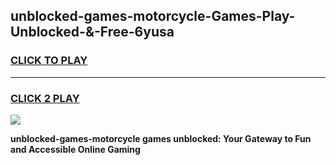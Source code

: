 
## unblocked-games-motorcycle-Games-Play-Unblocked-&-Free-6yusa
<h3>
<a href="https://premium76.site?title=unblocked-games-motorcycle&ref=24A">CLICK TO PLAY</a></h3>
<hr>

<h3>
<a href="https://premium76.site?title=unblocked-games-motorcycle&ref=24A">CLICK 2 PLAY</a>
  
</h3>

<a href="https://premium76.site?title=unblocked-games-motorcycle&ref=24A"><img src="https://clearcache.store/games.png"></a>


**unblocked-games-motorcycle games unblocked: Your Gateway to Fun and Accessible Online Gaming**
